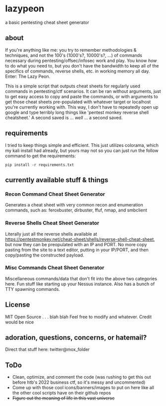 # lazypeon
 a basic pentesting cheat sheet generator

## about
If you're anything like me: you try to remember methodologies & techniques, and not the 100's (1000's?, 10000's?, ...) of commands necessary during pentesting/offsec/infosec work and play. You know *how* to do what you need to, but you don't have the bandwidth to keep all of the specifics of commands, reverse shells, etc. in working memory all day. Enter: The Lazy Peon. 

This is a simple script that outputs cheat sheets for regularly used commands in pentesting/ctf scenarios. It can be ran without arguments, just to get easy access to copy and paste the commands, or with arguments to get those cheat sheets pre-populated with whatever target or localhost you're currently working with. This way, I don't have to repeatedly open up google and type terribly long things like 'pentest monkey reverse shell cheatsheet.' A second saved is ... *well* ... a second saved.

## requirements
I tried to keep things simple and efficient. This just utilizes colorama, which my kali install had already, but yours may not so you can just run the follow command to get the requirements:

```pip install -r requirements.txt```

## currently available stuff & things

### Recon Command Cheat Sheet Generator
Generates a cheat sheet with very common recon and enumeration commands, such as: feroxbuster, dirbuster, ffuf, nmap, and smbclient

### Reverse Shells Cheat Sheet Generator
Literally just all the reverse shells available at https://pentestmonkey.net/cheat-sheet/shells/reverse-shell-cheat-sheet, but now they can be preopulated with an IP and PORT. No more copy pasting from the site to a text editor, putting in your IP/PORT, and then copy/pasting the constructed payload.

### Misc Commands Cheat Sheet Generator
Miscellaneous commands/data that don't fit into the above two categories here. Fun stuff like starting up your Nessus instance. Also has a bunch of TTY spawning commands.

## License
MIT Open Source . . . blah blah
Feel free to modify and whatever. Credit would be nice

## adoration, questions, concerns, or hatemail?
Direct that stuff here: twitter@mox_folder

## ToDo
- Clean, optimize, and comment the code (was rushing to get this out before htb's 2022 business ctf, so it's messy and uncommented)
- Come up with those cool icons/banners/images to put on here like all the other cool scripts have on their github repos
- ~~Figure out the meaning of life in this vast universe~~
